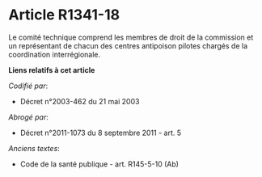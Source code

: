 # Article R1341-18

Le comité technique comprend les membres de droit de la commission et un représentant de chacun des centres antipoison
pilotes chargés de la coordination interrégionale.

**Liens relatifs à cet article**

_Codifié par_:

  - Décret n°2003-462 du 21 mai 2003

_Abrogé par_:

  - Décret n°2011-1073 du 8 septembre 2011 - art. 5

_Anciens textes_:

  - Code de la santé publique - art. R145-5-10 (Ab)
